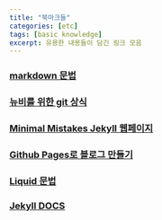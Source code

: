 ```yaml
---
title: "북마크들"
categories: [etc]
tags: [basic knowledge]
excerpt: 유용한 내용들이 담긴 링크 모음
---
```


### <a href="https://www.markdownguide.org/basic-syntax/" target="_blank">markdown 문법</a>

### <a href="https://sseozytank.tistory.com/41" target="_blank">뉴비를 위한 git 상식</a>

### <a href="https://mmistakes.github.io/minimal-mistakes/docs/quick-start-guide/" target="_blank">Minimal Mistakes Jekyll 웹페이지</a>

### <a href="https://www.youtube.com/watch?v=--MMmHbSH9k&list=PLIMb_GuNnFwfQBZQwD-vCZENL5YLDZekr" target="_blank">Github Pages로 블로그 만들기</a>

### <a href="https://shopify.github.io/liquid/filters/abs/" target="_blank">Liquid 문법</a>

### <a href="https://jekyllrb.com/docs/" target="_blank">Jekyll DOCS</a>
